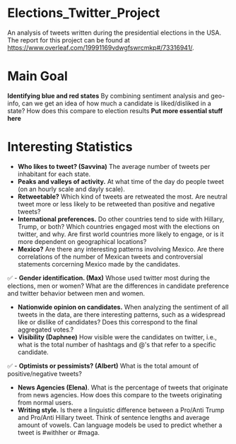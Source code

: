 # Elections_Twitter_Project
An analysis of tweets written during the presidential elections in the USA. The report for this project can be found at https://www.overleaf.com/19991169vdwgfswrcmkp#/73316941/.


# Main Goal
**Identifying blue and red states** By combining sentiment analysis and geo-info, can we get an idea of how much a candidate is liked/disliked in a state? How does this compare to election results 
**Put more essential stuff here** 

# Interesting Statistics 
- **Who likes to tweet? (Savvina)** The average number of tweets per inhabitant for each state.
- **Peaks and valleys of activity.** At what time of the day do people tweet (on an hourly scale and dayly scale). 
- **Retweetable?** Which kind of tweets are retweated the most. Are neutral tweet more or less likely to be retweeted than positive and negative tweets?
- **International preferences.** Do other countries tend to side with Hillary, Trump, or both? Which countries engaged most with the elections on twitter, and why. Are first world countries more likely to engage, or is it more dependent on geographical locations?
- **Mexico?** Are there any interesting patterns involving Mexico. Are there correlations of the number of Mexican tweets and controversial statements corcerning Mexico made by the candidates. 

✅ - **Gender identification. (Max)** Whose used twitter most during the elections, men or women? What are the differences in candidate preference and twitter behavior between men and women. 
- **Nationwide opinion on candidates.** When analyzing the sentiment of all tweets in the data, are there interesting patterns, such as a widespread like or dislike of candidates? Does this correspond to the final aggregated votes.?
- **Visibility (Daphnee)** How visible were the candidates on twitter, i.e., what is the total number of hashtags and @'s that refer to a specific candidate. 

✅ - **Optimists or pessimists? (Albert)** What is the total amount of positive/negative tweets?
- **News Agencies (Elena)**. What is the percentage of tweets that originate from news agencies. How does this compare to the tweets originating from normal users. 
- **Writing style.** Is there a linguistic difference between a Pro/Anti Trump and Pro/Anti Hillary tweet. Think of sentence lengths and average amount of vowels. Can language models be used to predict whether a tweet is #withher or #maga.

